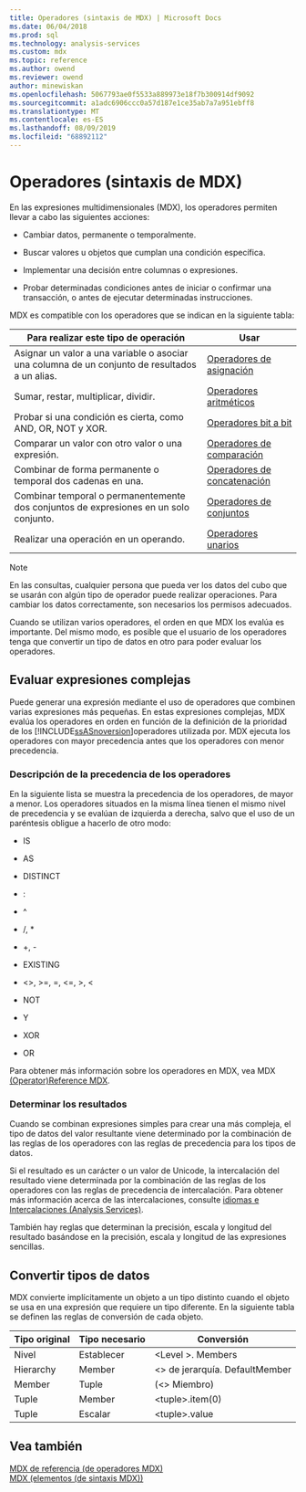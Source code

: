 ```yaml
---
title: Operadores (sintaxis de MDX) | Microsoft Docs
ms.date: 06/04/2018
ms.prod: sql
ms.technology: analysis-services
ms.custom: mdx
ms.topic: reference
ms.author: owend
ms.reviewer: owend
author: minewiskan
ms.openlocfilehash: 5067793ae0f5533a889973e18f7b300914df9092
ms.sourcegitcommit: a1adc6906ccc0a57d187e1ce35ab7a7a951ebff8
ms.translationtype: MT
ms.contentlocale: es-ES
ms.lasthandoff: 08/09/2019
ms.locfileid: "68892112"
---
```

# <a name="operators-mdx-syntax"></a>Operadores (sintaxis de MDX)


  En las expresiones multidimensionales (MDX), los operadores permiten llevar a cabo las siguientes acciones:  
  
-   Cambiar datos, permanente o temporalmente.  
  
-   Buscar valores u objetos que cumplan una condición específica.  
  
-   Implementar una decisión entre columnas o expresiones.  
  
-   Probar determinadas condiciones antes de iniciar o confirmar una transacción, o antes de ejecutar determinadas instrucciones.  
  
 MDX es compatible con los operadores que se indican en la siguiente tabla:  
  
|Para realizar este tipo de operación|Usar|  
|---------------------------------------|---------|  
|Asignar un valor a una variable o asociar una columna de un conjunto de resultados a un alias.|[Operadores de asignación](../mdx/assignment-operators.md)|  
|Sumar, restar, multiplicar, dividir.|[Operadores aritméticos](../mdx/arithmetic-operators.md)|  
|Probar si una condición es cierta, como AND, OR, NOT y XOR.|[Operadores bit a bit](../mdx/bitwise-operators.md)|  
|Comparar un valor con otro valor o una expresión.|[Operadores de comparación](../mdx/comparison-operators.md)|  
|Combinar de forma permanente o temporal dos cadenas en una.|[Operadores de concatenación](../mdx/concatenation-operators.md)|  
|Combinar temporal o permanentemente dos conjuntos de expresiones en un solo conjunto.|[Operadores de conjuntos](../mdx/set-operators.md)|  
|Realizar una operación en un operando.|[Operadores unarios](../mdx/unary-operators.md)|  
  
> [!NOTE]  
>  En las consultas, cualquier persona que pueda ver los datos del cubo que se usarán con algún tipo de operador puede realizar operaciones. Para cambiar los datos correctamente, son necesarios los permisos adecuados.  
  
 Cuando se utilizan varios operadores, el orden en que MDX los evalúa es importante. Del mismo modo, es posible que el usuario de los operadores tenga que convertir un tipo de datos en otro para poder evaluar los operadores.  
  
## <a name="evaluating-complex-expressions"></a>Evaluar expresiones complejas  
 Puede generar una expresión mediante el uso de operadores que combinen varias expresiones más pequeñas. En estas expresiones complejas, MDX evalúa los operadores en orden en función de la definición de la prioridad de los [!INCLUDE[ssASnoversion](../includes/ssasnoversion-md.md)]operadores utilizada por. MDX ejecuta los operadores con mayor precedencia antes que los operadores con menor precedencia.  
  
### <a name="understanding-operator-precedence"></a>Descripción de la precedencia de los operadores  
 En la siguiente lista se muestra la precedencia de los operadores, de mayor a menor. Los operadores situados en la misma línea tienen el mismo nivel de precedencia y se evalúan de izquierda a derecha, salvo que el uso de un paréntesis obligue a hacerlo de otro modo:  
  
-   IS  
  
-   AS  
  
-   DISTINCT  
  
-   :  
  
-   ^  
  
-   /, *  
  
-   +, -  
  
-   EXISTING  
  
-   <>, >=, =, \<=, >, <  
  
-   NOT  
  
-   Y  
  
-   XOR  
  
-   OR  
  
 Para obtener más información sobre los operadores en MDX, vea MDX [ &#40;Operator&#41;Reference MDX](../mdx/mdx-operator-reference-mdx.md).  
  
### <a name="determining-results"></a>Determinar los resultados  
 Cuando se combinan expresiones simples para crear una más compleja, el tipo de datos del valor resultante viene determinado por la combinación de las reglas de los operadores con las reglas de precedencia para los tipos de datos.  
  
 Si el resultado es un carácter o un valor de Unicode, la intercalación del resultado viene determinada por la combinación de las reglas de los operadores con las reglas de precedencia de intercalación. Para obtener más información acerca de las intercalaciones, consulte [idiomas e Intercalaciones &#40;Analysis Services&#41;](https://docs.microsoft.com/analysis-services/languages-and-collations-analysis-services).  
  
 También hay reglas que determinan la precisión, escala y longitud del resultado basándose en la precisión, escala y longitud de las expresiones sencillas.  
  
## <a name="converting-data-types"></a>Convertir tipos de datos  
 MDX convierte implícitamente un objeto a un tipo distinto cuando el objeto se usa en una expresión que requiere un tipo diferente. En la siguiente tabla se definen las reglas de conversión de cada objeto.  
  
|Tipo original|Tipo necesario|Conversión|  
|-------------------|-----------------|----------------|  
|Nivel|Establecer|\<Level >. Members|  
|Hierarchy|Member|\<> de jerarquía. DefaultMember|  
|Member|Tuple|(\<> Miembro)|  
|Tuple|Member|\<tuple>.item(0)|  
|Tuple|Escalar|\<tuple>.value|  
  
## <a name="see-also"></a>Vea también  
 [MDX de referencia &#40;de operadores MDX&#41;](../mdx/mdx-operator-reference-mdx.md)   
 [MDX (elementos &#40;de sintaxis MDX)&#41;](../mdx/mdx-syntax-elements-mdx.md)  
  
  
